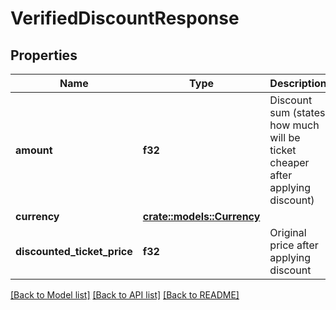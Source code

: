 # VerifiedDiscountResponse

## Properties

Name | Type | Description | Notes
------------ | ------------- | ------------- | -------------
**amount** | **f32** | Discount sum (states how much will be ticket cheaper after applying discount) | 
**currency** | [**crate::models::Currency**](Currency.md) |  | 
**discounted_ticket_price** | **f32** | Original price after applying discount | 

[[Back to Model list]](../README.md#documentation-for-models) [[Back to API list]](../README.md#documentation-for-api-endpoints) [[Back to README]](../README.md)


